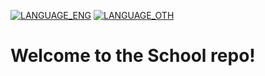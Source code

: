 [![LANGUAGE_ENG](https://img.shields.io/badge/-English-333?style=flat-square)](README.md) [![LANGUAGE_OTH](https://img.shields.io/badge/-Other-333?style=flat-square)]([https://github-com.translate.goog/THEBIGMISHA/School/?_x_tr_sl=ru&_x_tr_tl=en&_x_tr_hl=ru&_x_tr_pto=wapp](https://github-com.translate.goog/THEBIGMISHA/School/?_x_tr_sl=en&_x_tr_tl=ru&_x_tr_hl=ru&_x_tr_pto=wapp))
# Welcome to the School repo!
